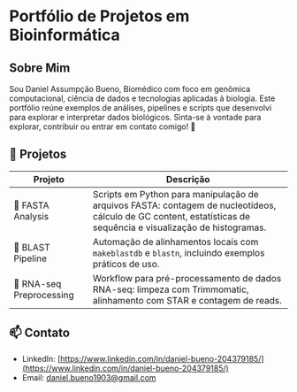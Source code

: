 # Portfólio de Projetos em Bioinformática

## Sobre Mim
Sou Daniel Assumpção Bueno, Biomédico com foco em genômica computacional, ciência de dados e tecnologias aplicadas à biologia. Este portfólio reúne exemplos de análises, pipelines e scripts que desenvolvi para explorar e interpretar dados biológicos. Sinta-se à vontade para explorar, contribuir ou entrar em contato comigo! 🚀

## 🚀 Projetos

| Projeto           | Descrição                                                                 |
|-------------------|---------------------------------------------------------------------------|
| 📂 FASTA Analysis | Scripts em Python para manipulação de arquivos FASTA: contagem de nucleotídeos, cálculo de GC content, estatísticas de sequência e visualização de histogramas. |
| 🔎 BLAST Pipeline | Automação de alinhamentos locais com `makeblastdb` e `blastn`, incluindo exemplos práticos de uso. |
| 🧬 RNA-seq Preprocessing | Workflow para pré-processamento de dados RNA-seq: limpeza com Trimmomatic, alinhamento com STAR e contagem de reads. |

## 📫 Contato
- LinkedIn: [https://www.linkedin.com/in/daniel-bueno-204379185/](https://www.linkedin.com/in/daniel-bueno-204379185/)
- Email: [daniel.bueno1903@gmail.com](mailto:daniel.bueno1903@gmail.com)
